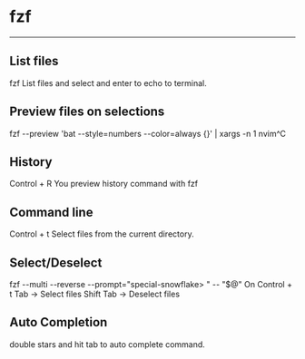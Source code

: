# fzf
---
## List files
fzf
List files and select and enter to echo to terminal.

## Preview files on selections
fzf --preview 'bat --style=numbers --color=always {}' | xargs -n 1 nvim^C

## History
Control + R
You preview history command with fzf

## Command line
Control + t
Select files from the current directory.

## Select/Deselect
fzf --multi --reverse --prompt="special-snowflake> " -- "$@"
On Control + t
Tab -> Select files
Shift Tab -> Deselect files 

## Auto Completion
double stars and hit tab to auto complete command.
